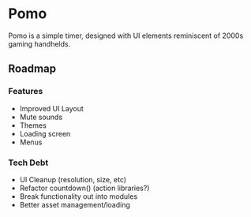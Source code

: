 # Pomo
Pomo is a simple timer, designed with UI elements reminiscent of 2000s gaming handhelds.

## Roadmap
### Features
- Improved UI Layout
- Mute sounds
- Themes
- Loading screen
- Menus

### Tech Debt
- UI Cleanup (resolution, size, etc)
- Refactor countdown() (action libraries?)
- Break functionality out into modules
- Better asset management/loading
